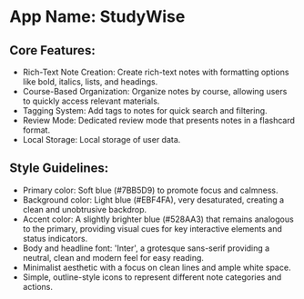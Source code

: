 # **App Name**: StudyWise

## Core Features:

- Rich-Text Note Creation: Create rich-text notes with formatting options like bold, italics, lists, and headings.
- Course-Based Organization: Organize notes by course, allowing users to quickly access relevant materials.
- Tagging System: Add tags to notes for quick search and filtering.
- Review Mode: Dedicated review mode that presents notes in a flashcard format.
- Local Storage: Local storage of user data.

## Style Guidelines:

- Primary color: Soft blue (#7BB5D9) to promote focus and calmness.
- Background color: Light blue (#EBF4FA), very desaturated, creating a clean and unobtrusive backdrop.
- Accent color: A slightly brighter blue (#528AA3) that remains analogous to the primary, providing visual cues for key interactive elements and status indicators.
- Body and headline font: 'Inter', a grotesque sans-serif providing a neutral, clean and modern feel for easy reading.
- Minimalist aesthetic with a focus on clean lines and ample white space.
- Simple, outline-style icons to represent different note categories and actions.